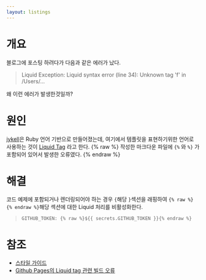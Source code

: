 ```yaml
---
layout: listings
---
```


# 개요

블로그에 포스팅 하려다가 다음과 같은 에러가 났다.

> Liquid Exception: Liquid syntax error (line 34): Unknown tag 'f' in /Users/...

왜 이런 에러가 발생한것일까?



# 원인

[jykell](https://jekyllrb-ko.github.io/)은 Ruby 언어 기반으로 만들어졌는데, 여기에서 템플릿을 표현하기위한 언어로 사용하는 것이 [Liquid Tag](https://help.shopify.com/en/themes/liquid/tags) 라고 한다.
{% raw %}
작성한 마크다운 파일에  `{%` 와 `%}` 가 포함되어 있어서 발생한 오류였다.
{% endraw %}
# 해결

코드 예제에 포함되거나 렌더링되어야 하는 경우 `{`해당 `}`섹션을 래핑하여 `{% raw %}` `{% endraw %}`해당 섹션에 대한 Liquid 처리를 비활성화한다.

> ```
> GITHUB_TOKEN: {% raw %}${{ secrets.GITHUB_TOKEN }}{% endraw %}
> ```



# 참조

- [스타일 가이드](https://docs.github.com/ko/contributing/writing-for-github-docs/style-guide#code-blocks)
- [Github Pages의 Liquid tag 관련 빌드 오류](https://ivorycirrus.github.io/TIL/jekyll-liquid-tag-error/)